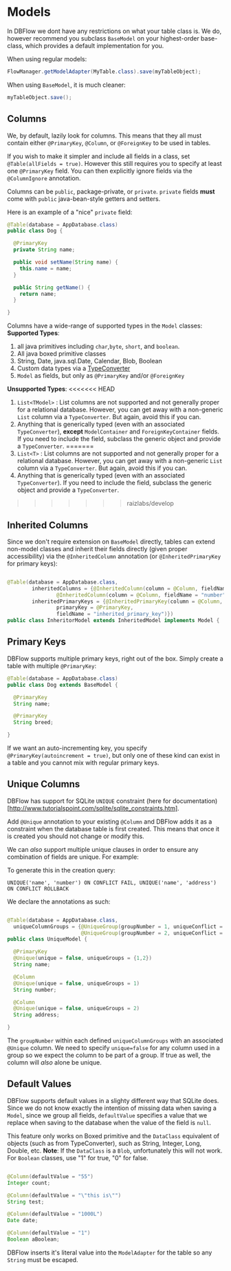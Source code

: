 # Models

In DBFlow we dont have any restrictions on what your table class is. We do, however recommend you subclass `BaseModel` on
your highest-order base-class, which provides a default implementation for you.

When using regular models:
```java
FlowManager.getModelAdapter(MyTable.class).save(myTableObject);
```

When using `BaseModel`, it is much cleaner:

```java
myTableObject.save();
```

## Columns

We, by default, lazily look for columns. This means that they all must contain either `@PrimaryKey`, `@Column`, or `@ForeignKey` to be used in tables.

If you wish to make it simpler and include all fields in a class, set `@Table(allFields = true)`.
However this still requires you to specify at least one `@PrimaryKey` field. You
can then explicitly ignore fields via the `@ColumnIgnore` annotation.

Columns can be `public`, package-private, or `private`.
`private` fields __must__ come with `public` java-bean-style getters and setters.

Here is an example of a "nice" `private` field:

```java
@Table(database = AppDatabase.class)
public class Dog {

  @PrimaryKey
  private String name;

  public void setName(String name) {
    this.name = name;
  }

  public String getName() {
    return name;
  }

}

```

Columns have a wide-range of supported types in the `Model` classes:
**Supported Types**:
  1. all java primitives including `char`,`byte`, `short`, and `boolean`.
  2. All java boxed primitive classes
  3. String, Date, java.sql.Date, Calendar, Blob, Boolean
  4. Custom data types via a [TypeConverter](/usage2/TypeConverters.md)
  5. `Model` as fields, but only as `@PrimaryKey` and/or `@ForeignKey`

**Unsupported Types**:
<<<<<<< HEAD
  1. `List<TModel>` : List columns are not supported and not generally proper for a relational database. However, you can get away with a non-generic `List` column via a `TypeConverter`. But again, avoid this if you can.
  2. Anything that is generically typed (even with an associated `TypeConverter`), **except** `ModelContainer` and `ForeignKeyContainer` fields. If you need to include the field, subclass the generic object and provide a `TypeConverter`.
=======
  1. `List<T>` : List columns are not supported and not generally proper for a relational database. However, you can get away with a non-generic `List` column via a `TypeConverter`. But again, avoid this if you can.
  2. Anything that is generically typed (even with an associated `TypeConverter`). If you need to include the field, subclass the generic object and provide a `TypeConverter`.
>>>>>>> raizlabs/develop

## Inherited Columns

Since we don't require extension on `BaseModel` directly, tables can extend non-model classes and inherit their fields directly (given proper accessibility) via the `@InheritedColumn` annotation (or `@InheritedPrimaryKey` for primary keys):

```java

@Table(database = AppDatabase.class,
        inheritedColumns = {@InheritedColumn(column = @Column, fieldName = "name"),
                @InheritedColumn(column = @Column, fieldName = "number")},
        inheritedPrimaryKeys = {@InheritedPrimaryKey(column = @Column,
                primaryKey = @PrimaryKey,
                fieldName = "inherited_primary_key")})
public class InheritorModel extends InheritedModel implements Model {

```

## Primary Keys

DBFlow supports multiple primary keys, right out of the box. Simply create a table with multiple `@PrimaryKey`:

```java
@Table(database = AppDatabase.class)
public class Dog extends BaseModel {

  @PrimaryKey
  String name;

  @PrimaryKey
  String breed;

}

```

If we want an auto-incrementing key, you specify `@PrimaryKey(autoincrement = true)`, but only one of these kind can exist in a table and you cannot mix with regular primary keys.

## Unique Columns

DBFlow has support for SQLite `UNIQUE` constraint (here for documentation)[http://www.tutorialspoint.com/sqlite/sqlite_constraints.htm].

Add `@Unique` annotation to your existing `@Column` and DBFlow adds it as a constraint when
the database table is first created. This means that once it is created you should not change or modify this.

We can _also_ support multiple unique clauses in order to ensure any combination of fields are unique. For example:

To generate this in the creation query:
```sqlite
UNIQUE('name', 'number') ON CONFLICT FAIL, UNIQUE('name', 'address') ON CONFLICT ROLLBACK
```
We declare the annotations as such:

```java

@Table(database = AppDatabase.class,
  uniqueColumnGroups = {@UniqueGroup(groupNumber = 1, uniqueConflict = ConflictAction.FAIL),
                        @UniqueGroup(groupNumber = 2, uniqueConflict = ConflictAction.ROLLBACK))
public class UniqueModel {

  @PrimaryKey
  @Unique(unique = false, uniqueGroups = {1,2})
  String name;

  @Column
  @Unique(unique = false, uniqueGroups = 1)
  String number;

  @Column
  @Unique(unique = false, uniqueGroups = 2)
  String address;

}

```

The `groupNumber` within each defined `uniqueColumnGroups` with an associated `@Unique` column. We need to specify `unique=false` for any column used in a group so we expect the column to be part of a group. If true as well, the column will _also_ alone be unique.

## Default Values

DBFlow supports default values in a slighty different way that SQLite does. Since we do not know
exactly the intention of missing data when saving a `Model`, since we group all fields, `defaultValue` specifies
a value that we replace when saving to the database when the value of the field is `null`.

This feature only works on Boxed primitive and the `DataClass` equivalent of objects (such as from TypeConverter), such as String, Integer, Long, Double, etc.
__Note__: If the `DataClass` is a `Blob`, unfortunately this will not work.
For `Boolean` classes, use "1" for true, "0" for false.

```java

@Column(defaultValue = "55")
Integer count;

@Column(defaultValue = "\"this is\"")
String test;

@Column(defaultValue = "1000L")
Date date;

@Column(defaultValue = "1")
Boolean aBoolean;

```

DBFlow inserts it's literal value into the `ModelAdapter` for the table so any `String` must be escaped.
